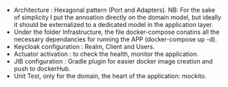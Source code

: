 - Architecture :  Hexagonal pattern (Port and Adapters).
        NB: For the sake of simplicity I put the annoation directly on the domain model, but ideally it should be externalized to a dedicated model in the application layer.
- Under the folder Infrastructure, the file docker-compose conatins all the necessary dependancies for running the APP (docker-compose up -d).
- Keycloak configuration : Realm, Client and Users.
- Actuator activation : to check the health, monitor the application.
- JIB configuration : Gradle plugin for easier docker image creation and push to dockerHub.
- Unit Test, only for the domain, the heart of the application: mockito.
